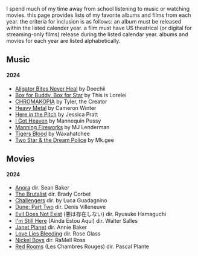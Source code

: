 I spend much of my time away from school listening to music or watching movies. this page provides lists of my favorite albums and films from each year. the criteria for inclusion is as follows: an album must be released within the listed calender year. a film must have US theatrical (or digital for streaming-only films) release during the listed calendar year. albums and movies for each year are listed alphabetically.

## Music

#### 2024
- [Aligator Bites Never Heal](https://open.spotify.com/album/60UzB8mOCMpc7xkuJE6Bwc?si=BQMdt9tYTrWEBJZyUU2RpA) by Doechii
- [Box for Buddy, Box for Star](https://open.spotify.com/album/3wSIO65dy3pAoBjKBybOcV?si=7ZshjdqWRq2lxUoxwGBC9A) by This is Lorelei
- [CHROMAKOPIA](https://open.spotify.com/album/0U28P0QVB1QRxpqp5IHOlH?si=JuKWiVBQTgmpW3BI-CB3Vw) by Tyler, the Creator
- [Heavy Metal](https://open.spotify.com/album/7mOrnQqDad3RgYQsJGaaqk?si=4dAdjM8rQhShGPgbcg5qvQ) by Cameron Winter
- [Here in the Pitch](https://open.spotify.com/album/6qJbhhpKethj5zWp4lpA8H?si=iphpX25-QWmUCLsjBHBz3w) by Jessica Pratt
- [I Got Heaven](https://open.spotify.com/album/5ROzqM7rbMYoKbQIw4i7fp?si=2M5wAbBRQjaSZSzGmF_E_g) by Mannequin Pussy
- [Manning Fireworks](https://open.spotify.com/album/1bKiiYGt1fzm9YMlTnUqpN?si=6pFp-yvGTnW-UdudVK0VAA) by MJ Lenderman
- [Tigers Blood](https://open.spotify.com/album/2n3HUMLmNl0Cm2atVwWSK6?si=Ra3YJ4axQ0Ceqf8flu-Tkw) by Waxahatchee
- [Two Star \& the Dream Police](https://open.spotify.com/album/6DlLdXBGCsSDPOV8R2pCl7?si=oYmGTNlxTcWf-_-xgpbzug) by Mk.gee


## Movies

#### 2024
- [Anora](https://letterboxd.com/film/anora/) dir. Sean Baker
- [The Brutalist](https://letterboxd.com/film/the-brutalist/) dir. Brady Corbet
- [Challengers](https://letterboxd.com/film/challengers/) dir. by Luca Guadagnino
- [Dune: Part Two](https://letterboxd.com/film/dune-part-two/) dir. Denis Villeneuve
- [Evil Does Not Exist](https://letterboxd.com/film/evil-does-not-exist/) (悪は存在しない) dir. Ryusuke Hamaguchi
- [I'm Still Here](https://letterboxd.com/film/im-still-here-2024/) (Ainda Estou Aqui) dir. Walter Salles
- [Janet Planet](https://letterboxd.com/film/janet-planet/) dir. Annie Baker
- [Love Lies Bleeding](https://letterboxd.com/film/love-lies-bleeding-2024/) dir. Rose Glass
- [Nickel Boys](https://letterboxd.com/film/nickel-boys/) dir. RaMell Ross
- [Red Rooms](https://letterboxd.com/film/red-rooms/) (Les Chambres Rouges) dir. Pascal Plante
